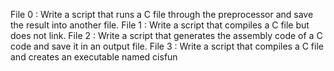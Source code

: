 File 0 : Write a script that runs a C file through the preprocessor and save the result into another file.
File 1 : Write a script that compiles a C file but does not link.
File 2 : Write a script that generates the assembly code of a C code and save it in an output file.
File 3 : Write a script that compiles a C file and creates an executable named cisfun
